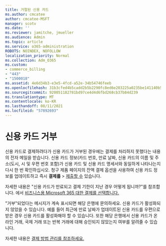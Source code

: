 ```yaml
---
title: 거절된 신용 카드
ms.author: cmcatee
author: cmcatee-MSFT
manager: scotv
ms.date: ''
ms.reviewer: jamitche, jmueller
ms.audience: Admin
ms.topic: article
ms.service: o365-administration
ROBOTS: NOINDEX, NOFOLLOW
localization_priority: Normal
ms.collection: Adm_O365
ms.custom:
- commerce_billing
- "443"
- "1500018"
ms.assetid: 4e6d34b3-e3e5-4fcd-a52e-34b54746feeb
ms.openlocfilehash: 31b3cfed4b5cadd2b5b2290fc8ed6e203225a0235be141140b5ecbd01efc2f98
ms.sourcegitcommit: 920051182781bd97ce4d4d6fbd268cb37b84d239
ms.translationtype: MT
ms.contentlocale: ko-KR
ms.lasthandoff: 08/11/2021
ms.locfileid: "57892693"
---
```

# <a name="declined-credit-card"></a>신용 카드 거부

신용 카드로 결제하려다가 신용 카드가 거부된 경우에는 결제를 처리하지 못했다는 내용의 전자 메일을 받습니다. 신용 카드 정보(카드 번호, 만료 날짜, 신용 카드의 이름 및 주소(도시, 시 및 우편 번호 포함)가 신용 카드 및 신용 카드 명세서와 동일하게 나타나는지 다시 한 번 확인하십시오. [](https://go.microsoft.com/fwlink/p/?linkid=842054) 청구 제품 페이지의 잔액 결제 옵션을 사용하여  신용 카드 정보를 업데이트하고 즉시 **결제를**  >  [제출할 수](https://go.microsoft.com/fwlink/p/?linkid=842054) 있습니다.

자세한 내용은 "신용 카드가 만료되고 결제 기한이 지난 경우 어떻게 됩니까?"를 참조합니다. 에서 [비즈니스용 Microsoft 365 대한 결제를 선택합니다.](https://docs.microsoft.com/microsoft-365/commerce/billing-and-payments/pay-for-your-subscription#what-if-my-credit-card-was-declined-and-my-payment-is-past-due)
  
"거부"되었다는 메시지가 계속 표시되면 해당 은행에 문의하세요. 신용 카드가 활성화되지 않았을 수 있습니다. 예를 들어 최근에 만료 날짜가 업데이트된 신용 카드를 우편으로 받은 경우 신용 카드를 활성화해야 할 수 있습니다. 또한 해당 은행에서 신용 카드가 온라인 거래, 국제 거래 또는 반복 거래에 대해 승인되지 않았는지 여부를 알려줄 수 있습니다.  
  
자세한 내용은 [결제 방법 관리를 참조하세요.](https://docs.microsoft.com/microsoft-365/commerce/billing-and-payments/manage-payment-methods)